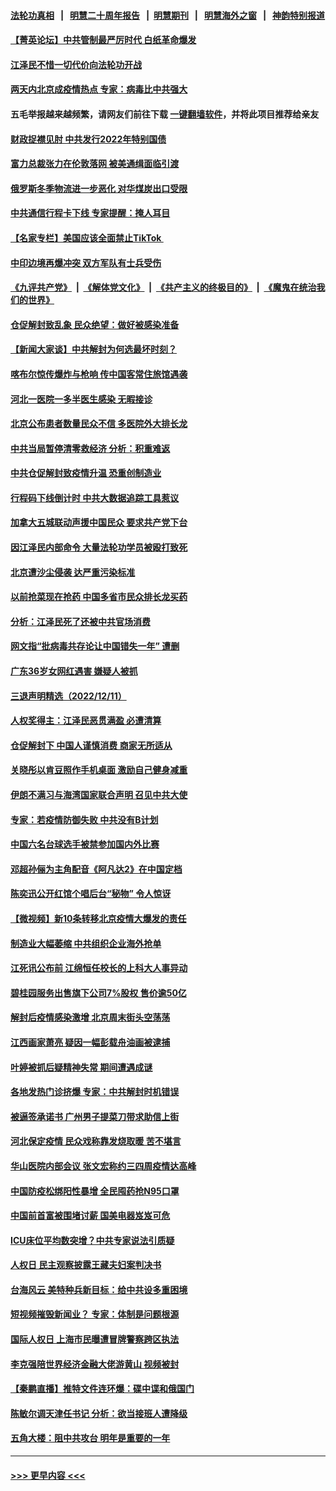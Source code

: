 #### [法轮功真相](https://github.com/gfw-breaker/truth/blob/master/README.md?t=0) &nbsp;&nbsp;|&nbsp;&nbsp; [明慧二十周年报告](https://github.com/gfw-breaker/mh-reports/blob/master/README.md?t=0) &nbsp;&nbsp;|&nbsp;&nbsp;[明慧期刊](https://github.com/gfw-breaker/mh-qikan) &nbsp;&nbsp;|&nbsp;&nbsp; [明慧海外之窗](https://github.com/gfw-breaker/mh-news/blob/master/README.md?t=0) &nbsp;&nbsp;|&nbsp;&nbsp; [神韵特别报道](https://github.com/gfw-breaker/mh-news/blob/master/shenyun.md?t=0)
#### [【菁英论坛】中共管制最严厉时代 白纸革命爆发](../pages/nsc413/n13883465.md?t=12130650) 
#### [江泽民不惜一切代价向法轮功开战](../pages/nsc413/n13883332.md?t=12130650) 
#### [两天内北京成疫情热点 专家：病毒比中共强大](../pages/nsc413/n13883440.md?t=12130650) 
#### 五毛举报越来越频繁，请网友们前往下载 [一键翻墙软件](https://github.com/gfw-breaker/ssr-accounts)，并将此项目推荐给亲友
#### [财政捉襟见肘 中共发行2022年特别国债](../pages/nsc413/n13883439.md?t=12130650) 
#### [富力总裁张力在伦敦落网 被美通缉面临引渡](../pages/nsc413/n13883423.md?t=12130650) 
#### [俄罗斯冬季物流进一步恶化 对华煤炭出口受限](../pages/nsc413/n13883393.md?t=12130650) 
#### [中共通信行程卡下线 专家提醒：掩人耳目](../pages/nsc413/n13883397.md?t=12130650) 
#### [【名家专栏】美国应该全面禁止TikTok ](../pages/nsc413/n13883316.md?t=12130650) 
#### [中印边境再爆冲突 双方军队有士兵受伤](../pages/nsc413/n13883388.md?t=12130650) 
#### [《九评共产党》](https://github.com/begood0513/9ping.md/blob/master/README.md) &nbsp;|&nbsp; [《解体党文化》](../../../../jtdwh.md/blob/master/README.md)  &nbsp;|&nbsp; [《共产主义的终极目的》](../../../../gczydzjmd.md/blob/master/README.md) &nbsp;|&nbsp; [《魔鬼在统治我们的世界》](../../../../mgztzwmdsj.md/blob/master/README.md) 
#### [仓促解封致乱象 民众绝望：做好被感染准备](../pages/nsc413/n13883381.md?t=12130650) 
#### [【新闻大家谈】中共解封为何选最坏时刻？](../pages/nsc413/n13883367.md?t=12130650) 
#### [喀布尔惊传爆炸与枪响 传中国客常住旅馆遇袭](../pages/nsc413/n13883280.md?t=12130650) 
#### [河北一医院一多半医生感染 无暇接诊](../pages/nsc413/n13883239.md?t=12130650) 
#### [北京公布患者数量民众不信 多医院外大排长龙](../pages/nsc413/n13883195.md?t=12130650) 
#### [中共当局暂停清零救经济 分析：积重难返](../pages/nsc413/n13883190.md?t=12130650) 
#### [中共仓促解封致疫情升温 恐重创制造业](../pages/nsc413/n13883187.md?t=12130650) 
#### [行程码下线倒计时 中共大数据追踪工具惹议](../pages/nsc413/n13883174.md?t=12130650) 
#### [加拿大五城联动声援中国民众 要求共产党下台](../pages/nsc413/n13883075.md?t=12130650) 
#### [因江泽民内部命令 大量法轮功学员被殴打致死](../pages/nsc413/n13877409.md?t=12130650) 
#### [北京遭沙尘侵袭 达严重污染标准](../pages/nsc413/n13883105.md?t=12130650) 
#### [以前抢菜现在抢药 中国多省市民众排长龙买药](../pages/nsc413/n13883095.md?t=12130650) 
#### [分析：江泽民死了还被中共官场消费](../pages/nsc413/n13883009.md?t=12130650) 
#### [网文指“批病毒共存论让中国错失一年” 遭删](../pages/nsc413/n13882987.md?t=12130650) 
#### [广东36岁女网红遇害 嫌疑人被抓](../pages/nsc413/n13882963.md?t=12130650) 
#### [三退声明精选（2022/12/11）](../pages/nsc413/n13882990.md?t=12130650) 
#### [人权奖得主：江泽民恶贯满盈 必遭清算](../pages/nsc413/n13882937.md?t=12130650) 
#### [仓促解封下 中国人谨慎消费 商家无所适从](../pages/nsc413/n13882900.md?t=12130650) 
#### [关晓彤以肯豆照作手机桌面 激励自己健身减重](../pages/nsc413/n13882845.md?t=12130650) 
#### [伊朗不满习与海湾国家联合声明 召见中共大使](../pages/nsc413/n13882879.md?t=12130650) 
#### [专家：若疫情防御失败 中共没有B计划](../pages/nsc413/n13882811.md?t=12130650) 
#### [中国六名台球选手被禁参加国内外比赛](../pages/nsc413/n13882814.md?t=12130650) 
#### [邓超孙俪为主角配音《阿凡达2》在中国定档](../pages/nsc413/n13882787.md?t=12130650) 
#### [陈奕迅公开红馆个唱后台“秘物” 令人惊讶](../pages/nsc413/n13882805.md?t=12130650) 
#### [【微视频】新10条转移北京疫情大爆发的责任](../pages/nsc413/n13882751.md?t=12130650) 
#### [制造业大幅萎缩 中共组织企业海外抢单](../pages/nsc413/n13882807.md?t=12130650) 
#### [江死讯公布前 江绵恒任校长的上科大人事异动](../pages/nsc413/n13882789.md?t=12130650) 
#### [碧桂园服务出售旗下公司7%股权 售价逾50亿](../pages/nsc413/n13882785.md?t=12130650) 
#### [解封后疫情感染激增 北京周末街头空荡荡](../pages/nsc413/n13882749.md?t=12130650) 
#### [江西画家萧亮 疑因一幅彭载舟油画被逮捕](../pages/nsc413/n13882723.md?t=12130650) 
#### [叶婷被抓后疑精神失常 期间遭遇成谜](../pages/nsc413/n13882350.md?t=12130650) 
#### [各地发热门诊挤爆 专家：中共解封时机错误](../pages/nsc413/n13882598.md?t=12130650) 
#### [被逼签承诺书 广州男子提菜刀带求助信上街](../pages/nsc413/n13882547.md?t=12130650) 
#### [河北保定疫情 民众戏称靠发烧取暖 苦不堪言](../pages/nsc413/n13882624.md?t=12130650) 
#### [华山医院内部会议 张文宏称约三四周疫情达高峰](../pages/nsc413/n13882609.md?t=12130650) 
#### [中国防疫松绑阳性暴增 全民囤药抢N95口罩](../pages/nsc413/n13882580.md?t=12130650) 
#### [中国前首富被围堵讨薪 国美电器岌岌可危](../pages/nsc413/n13882558.md?t=12130650) 
#### [ICU床位平均数突增？中共专家说法引质疑](../pages/nsc413/n13882509.md?t=12130650) 
#### [人权日 民主观察披露王藏夫妇案判决书](../pages/nsc413/n13882517.md?t=12130650) 
#### [台海风云 美特种兵新目标：给中共设多重困境](../pages/nsc413/n13881958.md?t=12130650) 
#### [短视频摧毁新闻业？ 专家：体制是问题根源](../pages/nsc413/n13882513.md?t=12130650) 
#### [国际人权日 上海市民曝遭冒牌警察跨区执法](../pages/nsc413/n13882447.md?t=12130650) 
#### [李克强陪世界经济金融大佬游黄山 视频被封](../pages/nsc413/n13882460.md?t=12130650) 
#### [【秦鹏直播】推特文件连环爆：碟中谍和俄国门](../pages/nsc413/n13882409.md?t=12130650) 
#### [陈敏尔调天津任书记 分析：欲当接班人遭降级](../pages/nsc413/n13882458.md?t=12130650) 
#### [五角大楼：阻中共攻台 明年是重要的一年](../pages/nsc413/n13882467.md?t=12130650) 

----
#### [ >>> 更早内容 <<< ](../indexes/nsc413-earlier.md)
